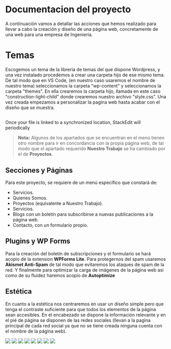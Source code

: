 ﻿# Documentacion del proyecto

A continuación vamos a detallar las acciones que hemos realizado para llevar a cabo la creación y diseño de una página web, concretamente de una web para una empresa de Ingeniería.


# Temas

Escogemos un tema de la libreria de temas del que dispone Wordpress, y una vez instalado procedemos a crear una carpeta hijo de ese mismo tema.
De tal modo que en VS Code, (en nuestro caso usaremos el nombre de nuestro tema) seleccionamos la carpeta "wp-content" y seleccionamos la carpeta "themes".
En ella crearemos la carpeta hijo, llamada en este caso "construction-light-child" donde crearemos nuestro archivo "style.css".
Una vez creada empezamos a personalizar la pagina web hasta acabar con el diseño que se muestra.
## 

Once your file is linked to a synchronized location, StackEdit will periodically 

> **Nota:** Algunos de los apartados que se encuentran en el menú tienen otro nombre para ir en concordancia con la propia página web, de tal modo que el apartado requerido **Nuestro Trabajo** se ha cambiado por el de **Proyectos**.



## Secciones y Páginas

Para este proyecto, se requiere de un menú específico que constará de:

- Servicios.
- Quienes Somos.
- Proyectos (equivalente a Nuestro Trabajo).
- Servicios.
- Blogs con un boletín para subscribirse a nuevas publicaciones a la página web.
- Contacto, con un formulario propio.
## Plugins y WP Forms

Para la creación del boletín de subscripciones y el formulario se hará acopio de la extension **WPForms Lite**. Para protegernos del spam usaremos **Akismet Anti-Spam** de tal modo que evitaremos los ataques de spam de la red.
Y finalmente para optimizar la carga de imágenes de la página web asi como de su fluidez haremos acopio de **Autoptimize**

## Estética
En cuanto a la estética nos centraremos en usar un diseño simple pero que tenga el contraste suficiente para que todos los elementos de la página sean accesibles.
En el encabezado se dispone la información relevante y en el pié de página se disponen de las redes sociales (llevan a la pagina principal de cada red social ya que no se tiene creada ninguna cuenta con el nombre de la página web).

<img src="https://user-images.githubusercontent.com/89069423/146904608-25e3dd77-3d5c-4ee0-a726-6d0a465afa74.png"/>
<img src="https://user-images.githubusercontent.com/89069423/146904929-1e3afa34-aea8-4540-9d12-49fc0aff5e4f.png"/>
<img src="https://user-images.githubusercontent.com/89069423/146905015-c7700779-32e3-4ee9-9bac-a72417c4495d.png"/>
<img src="https://user-images.githubusercontent.com/89069423/146905032-e21aa4aa-4b8a-4fdf-8a19-2adf57dea7e2.png"/>
<img src="https://user-images.githubusercontent.com/89069423/146905048-2f665359-cc7f-4cb1-a8e0-437489de3ac3.png"/>
<img src="https://user-images.githubusercontent.com/89069423/146908245-caf9da0d-8cc1-4899-8aef-2fafedf68e37.png"/>
<img src="https://user-images.githubusercontent.com/89069423/146905084-c5d54222-14fd-4fbd-8d3e-4a5e5ec7d91a.png"/>
<img src="https://user-images.githubusercontent.com/89069423/146905442-6cc6231c-3ff7-4fca-ac36-a2fbe73bf199.png"/>



